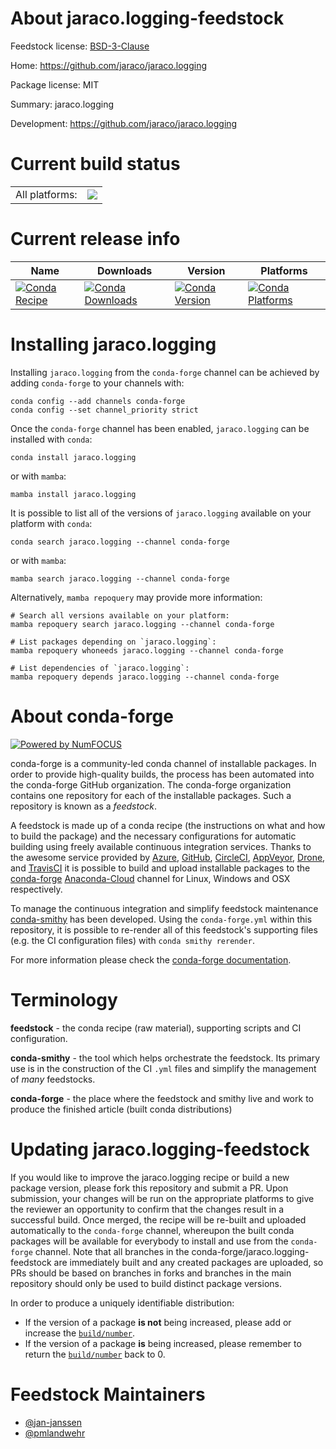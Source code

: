 About jaraco.logging-feedstock
==============================

Feedstock license: [BSD-3-Clause](https://github.com/conda-forge/jaraco.logging-feedstock/blob/main/LICENSE.txt)

Home: https://github.com/jaraco/jaraco.logging

Package license: MIT

Summary: jaraco.logging

Development: https://github.com/jaraco/jaraco.logging

Current build status
====================


<table><tr><td>All platforms:</td>
    <td>
      <a href="https://dev.azure.com/conda-forge/feedstock-builds/_build/latest?definitionId=3956&branchName=main">
        <img src="https://dev.azure.com/conda-forge/feedstock-builds/_apis/build/status/jaraco.logging-feedstock?branchName=main">
      </a>
    </td>
  </tr>
</table>

Current release info
====================

| Name | Downloads | Version | Platforms |
| --- | --- | --- | --- |
| [![Conda Recipe](https://img.shields.io/badge/recipe-jaraco.logging-green.svg)](https://anaconda.org/conda-forge/jaraco.logging) | [![Conda Downloads](https://img.shields.io/conda/dn/conda-forge/jaraco.logging.svg)](https://anaconda.org/conda-forge/jaraco.logging) | [![Conda Version](https://img.shields.io/conda/vn/conda-forge/jaraco.logging.svg)](https://anaconda.org/conda-forge/jaraco.logging) | [![Conda Platforms](https://img.shields.io/conda/pn/conda-forge/jaraco.logging.svg)](https://anaconda.org/conda-forge/jaraco.logging) |

Installing jaraco.logging
=========================

Installing `jaraco.logging` from the `conda-forge` channel can be achieved by adding `conda-forge` to your channels with:

```
conda config --add channels conda-forge
conda config --set channel_priority strict
```

Once the `conda-forge` channel has been enabled, `jaraco.logging` can be installed with `conda`:

```
conda install jaraco.logging
```

or with `mamba`:

```
mamba install jaraco.logging
```

It is possible to list all of the versions of `jaraco.logging` available on your platform with `conda`:

```
conda search jaraco.logging --channel conda-forge
```

or with `mamba`:

```
mamba search jaraco.logging --channel conda-forge
```

Alternatively, `mamba repoquery` may provide more information:

```
# Search all versions available on your platform:
mamba repoquery search jaraco.logging --channel conda-forge

# List packages depending on `jaraco.logging`:
mamba repoquery whoneeds jaraco.logging --channel conda-forge

# List dependencies of `jaraco.logging`:
mamba repoquery depends jaraco.logging --channel conda-forge
```


About conda-forge
=================

[![Powered by
NumFOCUS](https://img.shields.io/badge/powered%20by-NumFOCUS-orange.svg?style=flat&colorA=E1523D&colorB=007D8A)](https://numfocus.org)

conda-forge is a community-led conda channel of installable packages.
In order to provide high-quality builds, the process has been automated into the
conda-forge GitHub organization. The conda-forge organization contains one repository
for each of the installable packages. Such a repository is known as a *feedstock*.

A feedstock is made up of a conda recipe (the instructions on what and how to build
the package) and the necessary configurations for automatic building using freely
available continuous integration services. Thanks to the awesome service provided by
[Azure](https://azure.microsoft.com/en-us/services/devops/), [GitHub](https://github.com/),
[CircleCI](https://circleci.com/), [AppVeyor](https://www.appveyor.com/),
[Drone](https://cloud.drone.io/welcome), and [TravisCI](https://travis-ci.com/)
it is possible to build and upload installable packages to the
[conda-forge](https://anaconda.org/conda-forge) [Anaconda-Cloud](https://anaconda.org/)
channel for Linux, Windows and OSX respectively.

To manage the continuous integration and simplify feedstock maintenance
[conda-smithy](https://github.com/conda-forge/conda-smithy) has been developed.
Using the ``conda-forge.yml`` within this repository, it is possible to re-render all of
this feedstock's supporting files (e.g. the CI configuration files) with ``conda smithy rerender``.

For more information please check the [conda-forge documentation](https://conda-forge.org/docs/).

Terminology
===========

**feedstock** - the conda recipe (raw material), supporting scripts and CI configuration.

**conda-smithy** - the tool which helps orchestrate the feedstock.
                   Its primary use is in the construction of the CI ``.yml`` files
                   and simplify the management of *many* feedstocks.

**conda-forge** - the place where the feedstock and smithy live and work to
                  produce the finished article (built conda distributions)


Updating jaraco.logging-feedstock
=================================

If you would like to improve the jaraco.logging recipe or build a new
package version, please fork this repository and submit a PR. Upon submission,
your changes will be run on the appropriate platforms to give the reviewer an
opportunity to confirm that the changes result in a successful build. Once
merged, the recipe will be re-built and uploaded automatically to the
`conda-forge` channel, whereupon the built conda packages will be available for
everybody to install and use from the `conda-forge` channel.
Note that all branches in the conda-forge/jaraco.logging-feedstock are
immediately built and any created packages are uploaded, so PRs should be based
on branches in forks and branches in the main repository should only be used to
build distinct package versions.

In order to produce a uniquely identifiable distribution:
 * If the version of a package **is not** being increased, please add or increase
   the [``build/number``](https://docs.conda.io/projects/conda-build/en/latest/resources/define-metadata.html#build-number-and-string).
 * If the version of a package **is** being increased, please remember to return
   the [``build/number``](https://docs.conda.io/projects/conda-build/en/latest/resources/define-metadata.html#build-number-and-string)
   back to 0.

Feedstock Maintainers
=====================

* [@jan-janssen](https://github.com/jan-janssen/)
* [@pmlandwehr](https://github.com/pmlandwehr/)

